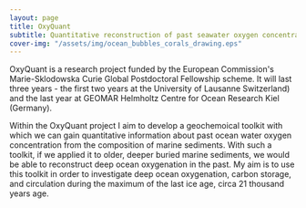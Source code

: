 ```yaml
---
layout: page
title: OxyQuant
subtitle: Quantitative reconstruction of past seawater oxygen concentrations
cover-img: "/assets/img/ocean_bubbles_corals_drawing.eps"
---
```


OxyQuant is a research project funded by the European Commission's Marie-Sklodowska Curie Global Postdoctoral Fellowship scheme. It will last three years  - the first two years at the University of Lausanne Switzerland) and the last year at GEOMAR Helmholtz Centre for Ocean Research Kiel (Germany).

Within the OxyQuant project I aim to develop a geochemoical toolkit with which we can gain quantitative information about past ocean water oxygen concentration from the composition of marine sediments. With such a toolkit, if we applied it to older, deeper buried marine sediments, we would be able to reconstruct deep ocean oxygenation in the past. My aim is to use this toolkit in order to investigate deep ocean oxygenation, carbon storage, and circulation during the maximum of the last ice age, circa 21 thousand years age.
